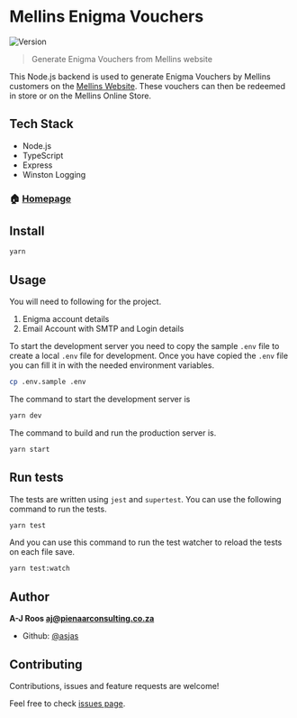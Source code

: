 # Mellins Enigma Vouchers

![Version](https://img.shields.io/badge/version-1.0.0-blue.svg?cacheSeconds=2592000)

> Generate Enigma Vouchers from Mellins website

This Node.js backend is used to generate Enigma Vouchers by Mellins customers on the [Mellins Website](http://mellins.co.za/vouchers). These vouchers can then be redeemed in store or on the Mellins Online Store.

## Tech Stack

* Node.js
* TypeScript
* Express
* Winston Logging

### 🏠 [Homepage](https://github.com/Asjas/mellins-enigma-vouchers#readme)

## Install

```sh
yarn
```

## Usage

You will need to following for the project.

1. Enigma account details
2. Email Account with SMTP and Login details

To start the development server you need to copy the sample `.env` file to create a local `.env` file for development. Once you have copied the `.env` file you can fill it in with the needed environment variables.

```sh
cp .env.sample .env
```

The command to start the development server is

```sh
yarn dev
```

The command to build and run the production server is.

```sh
yarn start
```

## Run tests

The tests are written using `jest` and `supertest`. You can use the following command to run the tests.

```sh
yarn test
```

And you can use this command to run the test watcher to reload the tests on each file save.

```sh
yarn test:watch
```

## Author

**A-J Roos <aj@pienaarconsulting.co.za>**

* Github: [@asjas](https://github.com/asjas)

## Contributing

Contributions, issues and feature requests are welcome!

Feel free to check [issues page](https://github.com/Asjas/mellins-enigma-vouchers/issues).
